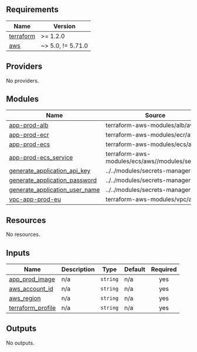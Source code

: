 <!-- BEGIN_TF_DOCS -->
## Requirements

| Name | Version |
|------|---------|
| <a name="requirement_terraform"></a> [terraform](#requirement\_terraform) | >= 1.2.0 |
| <a name="requirement_aws"></a> [aws](#requirement\_aws) | ~> 5.0, != 5.71.0 |

## Providers

No providers.

## Modules

| Name | Source | Version |
|------|--------|---------|
| <a name="module_app-prod-alb"></a> [app-prod-alb](#module\_app-prod-alb) | terraform-aws-modules/alb/aws | ~> 9.0 |
| <a name="module_app-prod-ecr"></a> [app-prod-ecr](#module\_app-prod-ecr) | terraform-aws-modules/ecr/aws | 1.6.0 |
| <a name="module_app-prod-ecs"></a> [app-prod-ecs](#module\_app-prod-ecs) | terraform-aws-modules/ecs/aws | 5.8.0 |
| <a name="module_app-prod-ecs_service"></a> [app-prod-ecs\_service](#module\_app-prod-ecs\_service) | terraform-aws-modules/ecs/aws//modules/service | 5.8.0 |
| <a name="module_generate_application_api_key"></a> [generate\_application\_api\_key](#module\_generate\_application\_api\_key) | ../../modules/secrets-manager | n/a |
| <a name="module_generate_application_password"></a> [generate\_application\_password](#module\_generate\_application\_password) | ../../modules/secrets-manager | n/a |
| <a name="module_generate_application_user_name"></a> [generate\_application\_user\_name](#module\_generate\_application\_user\_name) | ../../modules/secrets-manager | n/a |
| <a name="module_vpc-app-prod-eu"></a> [vpc-app-prod-eu](#module\_vpc-app-prod-eu) | terraform-aws-modules/vpc/aws | n/a |

## Resources

No resources.

## Inputs

| Name | Description | Type | Default | Required |
|------|-------------|------|---------|:--------:|
| <a name="input_app_prod_image"></a> [app\_prod\_image](#input\_app\_prod\_image) | n/a | `string` | n/a | yes |
| <a name="input_aws_account_id"></a> [aws\_account\_id](#input\_aws\_account\_id) | n/a | `string` | n/a | yes |
| <a name="input_aws_region"></a> [aws\_region](#input\_aws\_region) | n/a | `string` | n/a | yes |
| <a name="input_terraform_profile"></a> [terraform\_profile](#input\_terraform\_profile) | n/a | `string` | n/a | yes |

## Outputs

No outputs.
<!-- END_TF_DOCS -->
